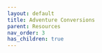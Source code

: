 ```yaml
---
layout: default
title: Adventure Conversions
parent: Resources
nav_order: 3
has_children: true
---
```

